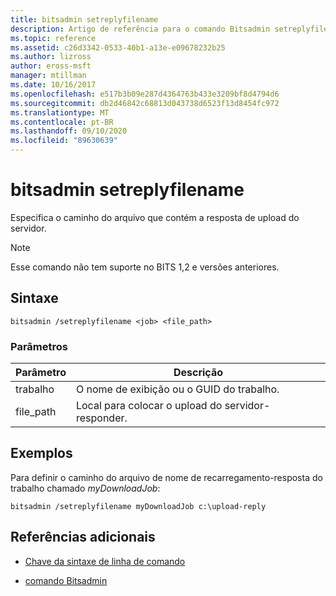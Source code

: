 ```yaml
---
title: bitsadmin setreplyfilename
description: Artigo de referência para o comando Bitsadmin setreplyfilename, que especifica o caminho do arquivo que contém a resposta de upload do servidor.
ms.topic: reference
ms.assetid: c26d3342-0533-40b1-a13e-e09678232b25
ms.author: lizross
author: eross-msft
manager: mtillman
ms.date: 10/16/2017
ms.openlocfilehash: e517b3b09e287d4364763b433e3209bf8d4794d6
ms.sourcegitcommit: db2d46842c68813d043738d6523f13d8454fc972
ms.translationtype: MT
ms.contentlocale: pt-BR
ms.lasthandoff: 09/10/2020
ms.locfileid: "89630639"
---
```

# <a name="bitsadmin-setreplyfilename"></a>bitsadmin setreplyfilename

Especifica o caminho do arquivo que contém a resposta de upload do servidor.

> [!NOTE]
> Esse comando não tem suporte no BITS 1,2 e versões anteriores.

## <a name="syntax"></a>Sintaxe

```
bitsadmin /setreplyfilename <job> <file_path>
```

### <a name="parameters"></a>Parâmetros

| Parâmetro | Descrição |
| -------------- | -------------- |
| trabalho | O nome de exibição ou o GUID do trabalho. |
| file_path | Local para colocar o upload do servidor-responder. |

## <a name="examples"></a>Exemplos

Para definir o caminho do arquivo de nome de recarregamento-resposta do trabalho chamado *myDownloadJob*:

```
bitsadmin /setreplyfilename myDownloadJob c:\upload-reply
```

## <a name="additional-references"></a>Referências adicionais

- [Chave da sintaxe de linha de comando](command-line-syntax-key.md)

- [comando Bitsadmin](bitsadmin.md)
